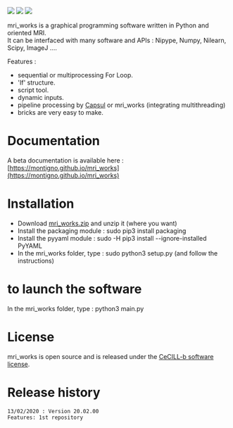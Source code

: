 [![](https://img.shields.io/badge/Python-3.5%2C%203.6%2C%203.7-yellow.svg)](#)
[![](https://img.shields.io/badge/platform-Linux-orange.svg)](#)
[![](https://img.shields.io/badge/license-CeCILL_b-blue.svg)](https://cecill.info/licences/Licence_CeCILL_V2.1-en.html)

mri_works is a graphical programming software written in Python and oriented MRI.\
It can be interfaced with many software and APIs : Nipype, Numpy, Nilearn, Scipy, ImageJ ....

Features :
- sequential or multiprocessing For Loop.
- 'If' structure.
- script tool.
- dynamic inputs.
- pipeline processing by [Capsul](http://brainvisa.info/capsul/index.html) or mri_works (integrating multithreading)
- bricks are very easy to make.

# Documentation

A beta documentation is available here : [https://montigno.github.io/mri_works](https://montigno.github.io/mri_works)

# Installation

- Download [mri_works.zip](https://github.com/montigno/mri_works/archive/master.zip) and unzip it (where you want)
- Install the packaging module : sudo pip3 install packaging
- Install the pyyaml module : sudo -H pip3 install --ignore-installed PyYAML
- In the mri_works folder, type : sudo python3 setup.py (and follow the instructions)

# to launch the software

In the mri_works folder, type : python3 main.py

# License

mri_works is open source and is released under the [CeCILL-b software license](https://cecill.info/licences/Licence_CeCILL_V2.1-en.html).

# Release history

    13/02/2020 : Version 20.02.00
	Features: 1st repository

<p></p>



